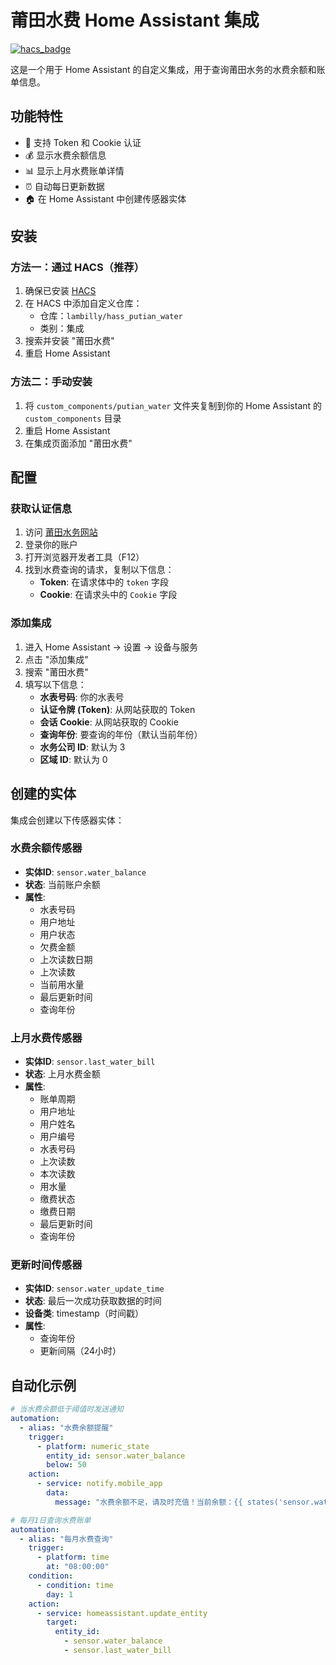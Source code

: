 # 莆田水费 Home Assistant 集成

[![hacs_badge](https://img.shields.io/badge/HACS-Custom-orange.svg)](https://github.com/hacs/integration)

这是一个用于 Home Assistant 的自定义集成，用于查询莆田水务的水费余额和账单信息。

## 功能特性

- 🔐 支持 Token 和 Cookie 认证
- 💰 显示水费余额信息
- 📊 显示上月水费账单详情
- ⏰ 自动每日更新数据
- 🏠 在 Home Assistant 中创建传感器实体

## 安装

### 方法一：通过 HACS（推荐）

1. 确保已安装 [HACS](https://hacs.xyz/)
2. 在 HACS 中添加自定义仓库：
   - 仓库：`lambilly/hass_putian_water`
   - 类别：集成
3. 搜索并安装 "莆田水费"
4. 重启 Home Assistant

### 方法二：手动安装

1. 将 `custom_components/putian_water` 文件夹复制到你的 Home Assistant 的 `custom_components` 目录
2. 重启 Home Assistant
3. 在集成页面添加 "莆田水费"

## 配置

### 获取认证信息

1. 访问 [莆田水务网站](https://wt.ptswater.cn/)
2. 登录你的账户
3. 打开浏览器开发者工具（F12）
4. 找到水费查询的请求，复制以下信息：
   - **Token**: 在请求体中的 `token` 字段
   - **Cookie**: 在请求头中的 `Cookie` 字段

### 添加集成

1. 进入 Home Assistant → 设置 → 设备与服务
2. 点击 "添加集成"
3. 搜索 "莆田水费"
4. 填写以下信息：
   - **水表号码**: 你的水表号
   - **认证令牌 (Token)**: 从网站获取的 Token
   - **会话 Cookie**: 从网站获取的 Cookie
   - **查询年份**: 要查询的年份（默认当前年份）
   - **水务公司 ID**: 默认为 3
   - **区域 ID**: 默认为 0

## 创建的实体

集成会创建以下传感器实体：

### 水费余额传感器
- **实体ID**: `sensor.water_balance`
- **状态**: 当前账户余额
- **属性**:
  - 水表号码
  - 用户地址
  - 用户状态
  - 欠费金额
  - 上次读数日期
  - 上次读数
  - 当前用水量
  - 最后更新时间
  - 查询年份

### 上月水费传感器
- **实体ID**: `sensor.last_water_bill`
- **状态**: 上月水费金额
- **属性**:
  - 账单周期
  - 用户地址
  - 用户姓名
  - 用户编号
  - 水表号码
  - 上次读数
  - 本次读数
  - 用水量
  - 缴费状态
  - 缴费日期
  - 最后更新时间
  - 查询年份

### 更新时间传感器
- **实体ID**: `sensor.water_update_time`
- **状态**: 最后一次成功获取数据的时间
- **设备类**: timestamp（时间戳）
- **属性**:
  - 查询年份
  - 更新间隔（24小时）
  
## 自动化示例

```yaml
# 当水费余额低于阈值时发送通知
automation:
  - alias: "水费余额提醒"
    trigger:
      - platform: numeric_state
        entity_id: sensor.water_balance
        below: 50
    action:
      - service: notify.mobile_app
        data:
          message: "水费余额不足，请及时充值！当前余额：{{ states('sensor.water_balance') }}元"

# 每月1日查询水费账单
automation:
  - alias: "每月水费查询"
    trigger:
      - platform: time
        at: "08:00:00"
    condition:
      - condition: time
        day: 1
    action:
      - service: homeassistant.update_entity
        target:
          entity_id:
            - sensor.water_balance
            - sensor.last_water_bill
